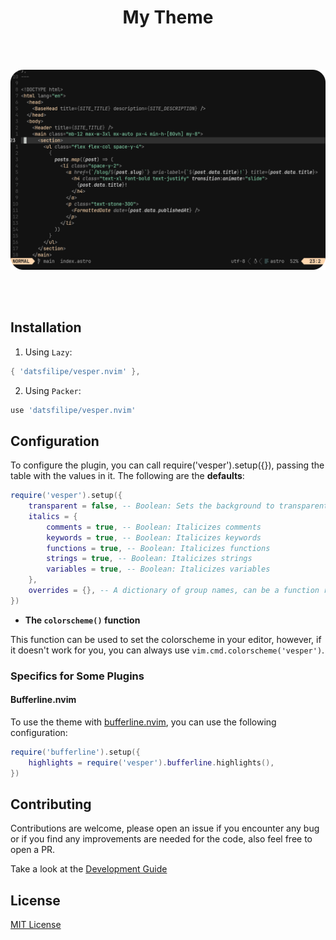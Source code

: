 <div align="center">

# My Theme

<br/>
<br/>

![preview](./assets/preview.png) 

<br/>
<br/>

</div>

## Installation

1. Using `Lazy`:

```lua
{ 'datsfilipe/vesper.nvim' },
```

2. Using `Packer`:

```lua
use 'datsfilipe/vesper.nvim'
```

## Configuration

To configure the plugin, you can call require('vesper').setup({}), passing the table with the values in it. The following are the **defaults**:

```lua
require('vesper').setup({
    transparent = false, -- Boolean: Sets the background to transparent
    italics = {
        comments = true, -- Boolean: Italicizes comments
        keywords = true, -- Boolean: Italicizes keywords
        functions = true, -- Boolean: Italicizes functions
        strings = true, -- Boolean: Italicizes strings
        variables = true, -- Boolean: Italicizes variables
    },
    overrides = {}, -- A dictionary of group names, can be a function returning a dictionary or a table.
})
```

- **The `colorscheme()` function**

This function can be used to set the colorscheme in your editor, however, if it doesn't work for you, you can always use `vim.cmd.colorscheme('vesper')`.

### Specifics for Some Plugins

#### Bufferline.nvim

To use the theme with [bufferline.nvim](https://github.com/akinsho/bufferline.nvim), you can use the following configuration:

```lua
require('bufferline').setup({
    highlights = require('vesper').bufferline.highlights(),
})
```

## Contributing

Contributions are welcome, please open an issue if you encounter any bug or if you find any improvements are needed for the code, also feel free to open a PR.

Take a look at the [Development Guide](./DEVELOPMENT_GUIDE.md)

## License

[MIT License](LICENSE) 

